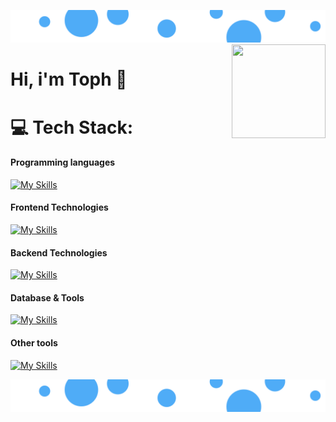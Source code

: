 ![Banner](./src/Banner_960x100.svg)
<img src="https://media4.giphy.com/media/v1.Y2lkPTc5MGI3NjExbWUzdWZ4ZWJ5Y3RybXp4c294cjd4NW55czB3OWNqdzc3bWYyYzNvdyZlcD12MV9pbnRlcm5hbF9naWZfYnlfaWQmY3Q9Zw/r49zgiCebaE0yd6UNn/giphy.gif" height="150em" width="150em" align="right"/>

# Hi, i'm Toph 👋

# 💻 Tech Stack:
#### Programming languages
[![My Skills](https://skillicons.dev/icons?i=java,js,ts)](https://skillicons.dev)

#### Frontend Technologies
[![My Skills](https://skillicons.dev/icons?i=html,css,angular,bootstrap)](https://skillicons.dev)

#### Backend Technologies
[![My Skills](https://skillicons.dev/icons?i=spring,hibernate,maven)](https://skillicons.dev)

#### Database & Tools
[![My Skills](https://skillicons.dev/icons?i=mysql,sqlite)](https://skillicons.dev)

#### Other tools
[![My Skills](https://skillicons.dev/icons?i=idea,eclipse,vscode,git,gitlab,github,bitbucket,md,postman,docker,linux)](https://skillicons.dev)

![Banner](./src/Banner_960x100.svg)
